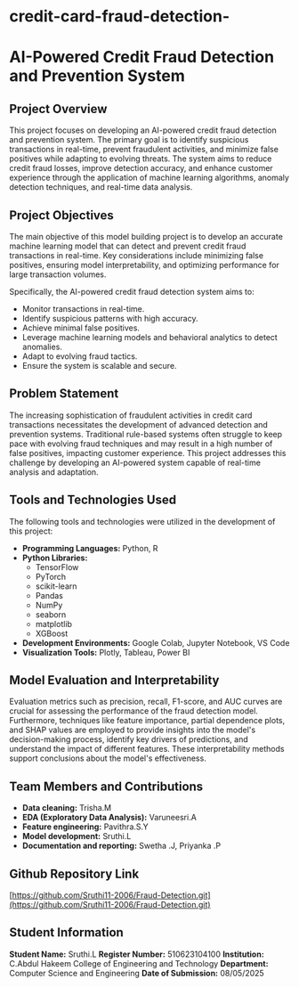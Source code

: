 # credit-card-fraud-detection-
# AI-Powered Credit Fraud Detection and Prevention System

## Project Overview

This project focuses on developing an AI-powered credit fraud detection and prevention system. The primary goal is to identify suspicious transactions in real-time, prevent fraudulent activities, and minimize false positives while adapting to evolving threats. The system aims to reduce credit fraud losses, improve detection accuracy, and enhance customer experience through the application of machine learning algorithms, anomaly detection techniques, and real-time data analysis.

## Project Objectives

The main objective of this model building project is to develop an accurate machine learning model that can detect and prevent credit fraud transactions in real-time. Key considerations include minimizing false positives, ensuring model interpretability, and optimizing performance for large transaction volumes.

Specifically, the AI-powered credit fraud detection system aims to:

* Monitor transactions in real-time.
* Identify suspicious patterns with high accuracy.
* Achieve minimal false positives.
* Leverage machine learning models and behavioral analytics to detect anomalies.
* Adapt to evolving fraud tactics.
* Ensure the system is scalable and secure.

## Problem Statement

The increasing sophistication of fraudulent activities in credit card transactions necessitates the development of advanced detection and prevention systems. Traditional rule-based systems often struggle to keep pace with evolving fraud techniques and may result in a high number of false positives, impacting customer experience. This project addresses this challenge by developing an AI-powered system capable of real-time analysis and adaptation.

## Tools and Technologies Used

The following tools and technologies were utilized in the development of this project:

* **Programming Languages:** Python, R
* **Python Libraries:**
    * TensorFlow
    * PyTorch
    * scikit-learn
    * Pandas
    * NumPy
    * seaborn
    * matplotlib
    * XGBoost
* **Development Environments:** Google Colab, Jupyter Notebook, VS Code
* **Visualization Tools:** Plotly, Tableau, Power BI

## Model Evaluation and Interpretability

Evaluation metrics such as precision, recall, F1-score, and AUC curves are crucial for assessing the performance of the fraud detection model. Furthermore, techniques like feature importance, partial dependence plots, and SHAP values are employed to provide insights into the model's decision-making process, identify key drivers of predictions, and understand the impact of different features. These interpretability methods support conclusions about the model's effectiveness.

## Team Members and Contributions

* **Data cleaning:** Trisha.M
* **EDA (Exploratory Data Analysis):** Varuneesri.A
* **Feature engineering:** Pavithra.S.Y
* **Model development:** Sruthi.L
* **Documentation and reporting:** Swetha .J, Priyanka .P

## Github Repository Link

[https://github.com/Sruthi11-2006/Fraud-Detection.git](https://github.com/Sruthi11-2006/Fraud-Detection.git)

## Student Information

**Student Name:** Sruthi.L
**Register Number:** 510623104100
**Institution:** C.Abdul Hakeem College of Engineering and Technology
**Department:** Computer Science and Engineering
**Date of Submission:** 08/05/2025



